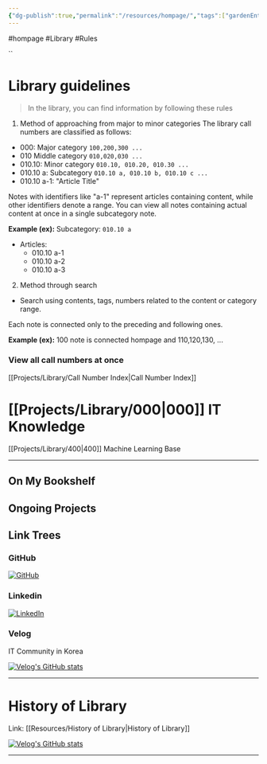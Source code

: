 ```yaml
---
{"dg-publish":true,"permalink":"/resources/hompage/","tags":["gardenEntry"],"noteIcon":"0","created":"2023-12-20T12:21:00.425+09:00","updated":"2024-01-04T16:13:40.942+09:00"}
---
```


#hompage #Library #Rules





``
# Library guidelines

>  In the library, you can find information by following these rules

1. Method of approaching from major to minor categories
The library call numbers are classified as follows:

- 000: Major category `100,200,300 ...`
- 010 Middle category `010,020,030 ...`
- 010.10: Minor category `010.10, 010.20, 010.30 ...`
- 010.10 a: Subcategory `010.10 a, 010.10 b, 010.10 c ...`
- 010.10 a-1: "Article Title"
  
Notes with identifiers like "a-1" represent articles containing content, while other identifiers denote a range.
You can view all notes containing actual content at once in a single subcategory note.

**Example (ex):**
Subcategory: `010.10 a`
- Articles:
    - 010.10 a-1
    - 010.10 a-2
    - 010.10 a-3



2. Method through search
- Search using contents, tags, numbers  related to the content or category range.



Each note is connected only to the preceding and following ones.

**Example (ex):**
100 note is connected hompage and 110,120,130, ...
 

### View all call numbers at once
[[Projects/Library/Call Number Index\|Call Number Index]]


# [[Projects/Library/000\|000]] IT Knowledge
[[Projects/Library/400\|400]] Machine Learning Base 







---
## On My Bookshelf
## Ongoing Projects

## Link Trees

### GitHub
[![GitHub](https://img.shields.io/badge/GitHub-100000?style=for-the-badge&logo=github&logoColor=white)](https://github.com/murphybread)
### Linkedin
[![LinkedIn](https://img.shields.io/badge/LinkedIn-0077B5?style=for-the-badge&logo=linkedin&logoColor=white)](https://www.linkedin.com/in/%EB%AF%BC%EC%B0%AC-%EA%B9%80-aba89a243)
### Velog
IT Community in Korea

[![Velog's GitHub stats](https://velog-readme-stats.vercel.app/api?name=murphybread)](https://github.com/murphybread/velog-readme-stats)




---
# History of Library
Link:  [[Resources/History of Library\|History of Library]]






[![Velog's GitHub stats](https://velog-readme-stats.vercel.app/api/list?name=murphybread)](https://velog.io/@muphybread)






---
